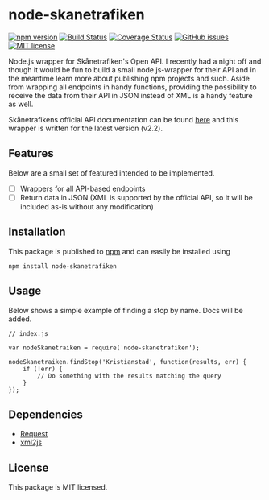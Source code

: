 # node-skanetrafiken
[![npm version](https://badge.fury.io/js/node-skanetrafiken.svg)](https://badge.fury.io/js/node-skanetrafiken)
[![Build Status](https://travis-ci.org/axelniklasson/node-skanetrafiken.svg?branch=master)](https://travis-ci.org/axelniklasson/node-skanetrafiken)
[![Coverage Status](https://coveralls.io/repos/axelniklasson/node-skanetrafiken/badge.svg?branch=master)](https://coveralls.io/r/axelniklasson/node-skanetrafiken?branch=master)
[![GitHub issues](https://img.shields.io/github/issues/axelniklasson/node-skanetrafiken.svg)](https://github.com/axelniklasson/node-skanetrafiken/issues)
[![MIT license](http://img.shields.io/badge/license-MIT-brightgreen.svg)](http://opensource.org/licenses/MIT)

Node.js wrapper for Skånetrafiken's Open API. I recently had a night off and though it would be fun to build a small node.js-wrapper for their API and in the meantime learn more about publishing npm projects and such. Aside from wrapping all endpoints in handy functions, providing the possibility to receive the data from their API in JSON instead of XML is a handy feature as well.

Skånetrafikens official API documentation can be found [here](http://www.labs.skanetrafiken.se/api.asp) and this wrapper is written for the latest version (v2.2).

## Features
Below are a small set of featured intended to be implemented.
- [ ] Wrappers for all API-based endpoints
- [ ] Return data in JSON (XML is supported by the official API, so it will be included as-is without any modification)

## Installation
This package is published to [npm](https://www.npmjs.com/package/node-skanetrafiken) and can easily be installed using
```
npm install node-skanetrafiken
```

## Usage
Below shows a simple example of finding a stop by name. Docs will be added.
```
// index.js

var nodeSkanetraiken = require('node-skanetrafiken');

nodeSkanetraiken.findStop('Kristianstad', function(results, err) {
    if (!err) {
        // Do something with the results matching the query
    }
});
```

## Dependencies
* [Request](https://www.npmjs.com/package/request)
* [xml2js](https://www.npmjs.com/package/xml2js)

## License
This package is MIT licensed.
